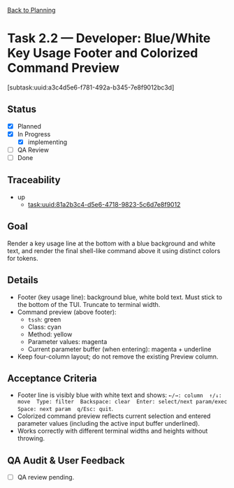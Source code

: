 <!--
SPDX-License-Identifier: AGPL-3.0-only + AI-GPL-Addendum
Copyright (c) 2025 The Web4Articles Authors
Copyleft: See AGPLv3 (./LICENSE) and AI-GPL Addendum (./AI-GPL.md)
Backlinks: /LICENSE , /AI-GPL.md
Use of `scrum.pmo` roles/process docs with AI is subject to AI-GPL copyleft unless dual-licensed.
-->

[Back to Planning](./planning.md)

# Task 2.2 — Developer: Blue/White Key Usage Footer and Colorized Command Preview

[subtask:uuid:a3c4d5e6-f781-492a-b345-7e8f9012bc3d]

## Status
- [x] Planned
- [x] In Progress
  - [x] implementing
- [ ] QA Review
- [ ] Done

## Traceability
- up
  - [task:uuid:81a2b3c4-d5e6-4718-9823-5c6d7e8f9012](./task-2.md)

## Goal
Render a key usage line at the bottom with a blue background and white text, and render the final shell-like command above it using distinct colors for tokens.

## Details
- Footer (key usage line): background blue, white bold text. Must stick to the bottom of the TUI. Truncate to terminal width.
- Command preview (above footer):
  - `tssh`: green
  - Class: cyan
  - Method: yellow
  - Parameter values: magenta
  - Current parameter buffer (when entering): magenta + underline
- Keep four-column layout; do not remove the existing Preview column.

## Acceptance Criteria
- Footer line is visibly blue with white text and shows: `←/→: column  ↑/↓: move  Type: filter  Backspace: clear  Enter: select/next param/exec  Space: next param  q/Esc: quit`.
- Colorized command preview reflects current selection and entered parameter values (including the active input buffer underlined).
- Works correctly with different terminal widths and heights without throwing.

## QA Audit & User Feedback
- [ ] QA review pending.
